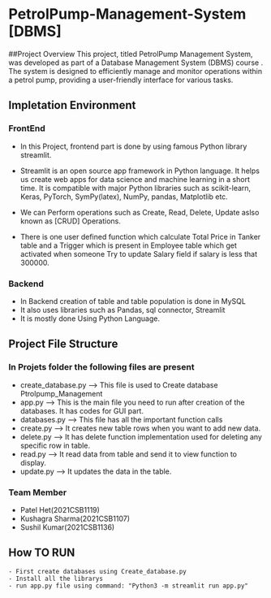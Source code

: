 # PetrolPump-Management-System [DBMS]  

##Project Overview
This project, titled PetrolPump Management System, was developed as part of a Database Management System (DBMS) course . The system is designed to efficiently manage and monitor operations within a petrol pump, providing a user-friendly interface for various tasks.

## Impletation Environment

### FrontEnd

- In this Project, frontend part is done by using famous Python library streamlit.

-  Streamlit is an open source app framework in Python language. It helps us create web apps for data science and machine learning in a short time. It is compatible with major Python libraries such as scikit-learn, Keras, PyTorch, SymPy(latex), NumPy, pandas, Matplotlib etc.

- We can Perform operations such as Create, Read, Delete, Update aslso known as [CRUD] Operations.

- There is one user defined function which calculate Total Price in Tanker table and a Trigger which is present in Employee table which get activated when someone Try to update Salary field if salary is less that 300000. 

### Backend

- In Backend creation of table and table population is done in MySQL 
- It also uses libraries such as Pandas, sql connector, Streamlit 
- It is mostly done Using Python Language. 

## Project File Structure 

### In Projets folder the following files are present 
* create_database.py --> This file is used to Create database Ptrolpump_Management  
* app.py --> This is the main file you need to run after creation of the databases. It has codes for GUI part.
*  databases.py --> This file has all the important function calls
* create.py --> It creates new table rows when you want to add new data.
* delete.py --> It has delete function implementation used for deleting any specific row in table.
* read.py --> It read data from table and send it to view function to display.
* update.py -->  It updates the data in the table.

### Team Member

- Patel Het(2021CSB1119)
- Kushagra Sharma(2021CSB1107)
- Sushil Kumar(2021CSB1136)


## How TO RUN 
```
- First create databases using Create_database.py
- Install all the librarys
- run app.py file using command: "Python3 -m streamlit run app.py"
```


